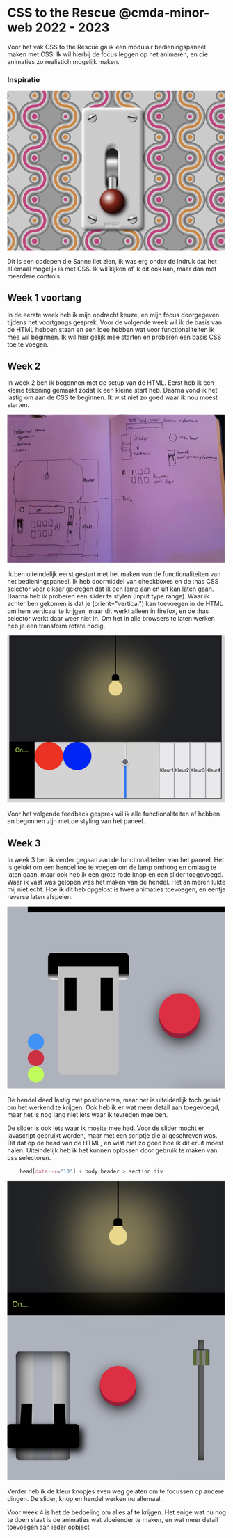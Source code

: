 # CSS to the Rescue @cmda-minor-web 2022 - 2023

Voor het vak CSS to the Rescue ga ik een modulair bedieningspaneel maken met CSS. Ik wil hierbij de focus leggen op het animeren, en die animaties zo realistich mogelijk maken. 

### Inspiratie
<img src="/readmeimgs/inspiratie.png" width=500px>

Dit is een codepen die Sanne liet zien, ik was erg onder de indruk dat het allemaal mogelijk is met CSS. Ik wil kijken of ik dit ook kan, maar dan met meerdere controls.

## Week 1 voortang
In de eerste week heb ik mijn opdracht keuze, en mijn focus doorgegeven tijdens het voortgangs gesprek. Voor de volgende week wil ik de basis van de HTML hebben staan en een idee hebben wat voor functionaliteiten ik mee wil beginnen. Ik wil hier gelijk mee starten en proberen een basis CSS toe te voegen.

## Week 2
In week 2 ben ik begonnen met de setup van de HTML. Eerst heb ik een kleine tekening gemaakt zodat ik een kleine start heb. Daarna vond ik het lastig om aan de CSS te beginnen. Ik wist niet zo goed waar ik nou moest starten.

<img src="/readmeimgs/design.jpg" width=500px>

Ik ben uiteindelijk eerst gestart met het maken van de functionaliteiten van het bedieningspaneel. Ik heb doormiddel van checkboxes en de :has CSS selector voor elkaar gekregen dat ik een lamp aan en uit kan laten gaan. Daarna heb ik proberen een slider te stylen (Input type range). Waar ik achter ben gekomen is dat je (orient="vertical") kan toevoegen in de HTML om hem verticaal te krijgen, maar dit werkt alleen in firefox, en de :has selector werkt daar weer niet in. Om het in alle browsers te laten werken heb je een transform rotate nodig.

<img src="/readmeimgs/voortgang1.png" width=500px>

Voor het volgende feedback gesprek wil ik alle functionaliteiten af hebben en begonnen zijn met de styling van het paneel. 

## Week 3
In week 3 ben ik verder gegaan aan de functionaliteiten van het paneel. Het is gelukt om een hendel toe te voegen om de lamp omhoog en omlaag te laten gaan, maar ook heb ik een grote rode knop en een slider toegevoegd. Waar ik vast was gelopen was het maken van de hendel. Het animeren lukte mij niet echt. Hoe ik dit heb opgelost is twee animaties toevoegen, en eentje reverse laten afspelen.

<img src="/readmeimgs/voortgang2.png" width=500px>

De hendel deed lastig met positioneren, maar het is uiteidenlijk toch gelukt om het werkend te krijgen. Ook heb ik er wat meer detail aan toegevoegd, maar het is nog lang niet iets waar ik tevreden mee ben.

De slider is ook iets waar ik moeite mee had. Voor de slider mocht er javascript gebruikt worden, maar met een scriptje die al geschreven was. Dit dat op de head van de HTML, en wist niet zo goed hoe ik dit eruit moest halen. Uiteindelijk heb ik het kunnen oplossen door gebruik te maken van css selectoren.

```css
    head[data--x="10"] + body header > section div
```


<img src="/readmeimgs/voortgang3.png" width=500px>
 
Verder heb ik de kleur knopjes even weg gelaten om te focussen op andere dingen. De slider, knop en hendel werken nu allemaal.

Voor week 4 is het de bedoeling om alles af te krijgen. Het enige wat nu nog te doen staat is de animaties wat vloeiender te maken, en wat meer detail toevoegen aan ieder opbject



